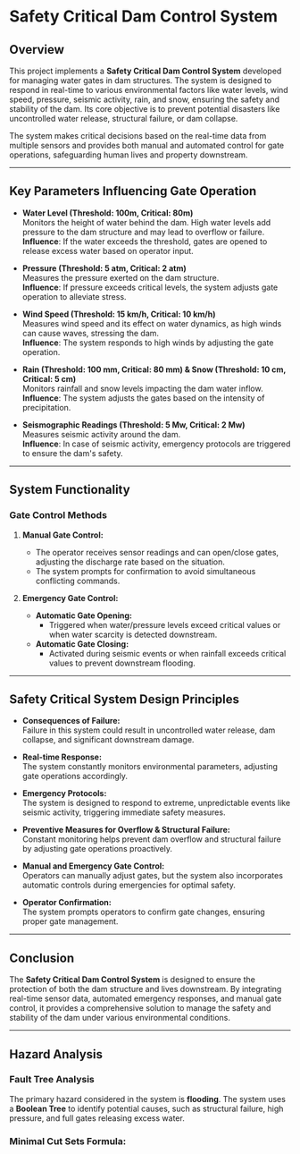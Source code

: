 # Safety Critical Dam Control System

## Overview

This project implements a **Safety Critical Dam Control System** developed for managing water gates in dam structures. The system is designed to respond in real-time to various environmental factors like water levels, wind speed, pressure, seismic activity, rain, and snow, ensuring the safety and stability of the dam. Its core objective is to prevent potential disasters like uncontrolled water release, structural failure, or dam collapse.

The system makes critical decisions based on the real-time data from multiple sensors and provides both manual and automated control for gate operations, safeguarding human lives and property downstream.

---

## Key Parameters Influencing Gate Operation

- **Water Level (Threshold: 100m, Critical: 80m)**  
  Monitors the height of water behind the dam. High water levels add pressure to the dam structure and may lead to overflow or failure.  
  **Influence**: If the water exceeds the threshold, gates are opened to release excess water based on operator input.

- **Pressure (Threshold: 5 atm, Critical: 2 atm)**  
  Measures the pressure exerted on the dam structure.  
  **Influence**: If pressure exceeds critical levels, the system adjusts gate operation to alleviate stress.

- **Wind Speed (Threshold: 15 km/h, Critical: 10 km/h)**  
  Measures wind speed and its effect on water dynamics, as high winds can cause waves, stressing the dam.  
  **Influence**: The system responds to high winds by adjusting the gate operation.

- **Rain (Threshold: 100 mm, Critical: 80 mm) & Snow (Threshold: 10 cm, Critical: 5 cm)**  
  Monitors rainfall and snow levels impacting the dam water inflow.  
  **Influence**: The system adjusts the gates based on the intensity of precipitation.

- **Seismographic Readings (Threshold: 5 Mw, Critical: 2 Mw)**  
  Measures seismic activity around the dam.  
  **Influence**: In case of seismic activity, emergency protocols are triggered to ensure the dam's safety.

---

## System Functionality

### Gate Control Methods

1. **Manual Gate Control:**  
   - The operator receives sensor readings and can open/close gates, adjusting the discharge rate based on the situation.  
   - The system prompts for confirmation to avoid simultaneous conflicting commands.

2. **Emergency Gate Control:**  
   - **Automatic Gate Opening:**  
     - Triggered when water/pressure levels exceed critical values or when water scarcity is detected downstream.
   - **Automatic Gate Closing:**  
     - Activated during seismic events or when rainfall exceeds critical values to prevent downstream flooding.

---

## Safety Critical System Design Principles

- **Consequences of Failure:**  
  Failure in this system could result in uncontrolled water release, dam collapse, and significant downstream damage.
  
- **Real-time Response:**  
  The system constantly monitors environmental parameters, adjusting gate operations accordingly.

- **Emergency Protocols:**  
  The system is designed to respond to extreme, unpredictable events like seismic activity, triggering immediate safety measures.

- **Preventive Measures for Overflow & Structural Failure:**  
  Constant monitoring helps prevent dam overflow and structural failure by adjusting gate operations proactively.

- **Manual and Emergency Gate Control:**  
  Operators can manually adjust gates, but the system also incorporates automatic controls during emergencies for optimal safety.

- **Operator Confirmation:**  
  The system prompts operators to confirm gate changes, ensuring proper gate management.

---

## Conclusion

The **Safety Critical Dam Control System** is designed to ensure the protection of both the dam structure and lives downstream. By integrating real-time sensor data, automated emergency responses, and manual gate control, it provides a comprehensive solution to manage the safety and stability of the dam under various environmental conditions.

---

## Hazard Analysis

### Fault Tree Analysis

The primary hazard considered in the system is **flooding**. The system uses a **Boolean Tree** to identify potential causes, such as structural failure, high pressure, and full gates releasing excess water.

### Minimal Cut Sets Formula:

